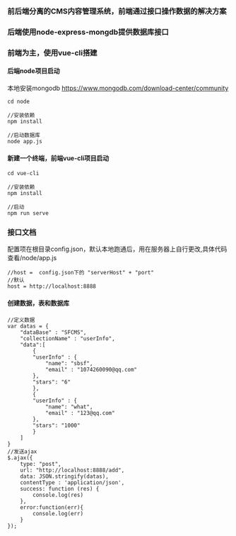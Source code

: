 ### 前后端分离的CMS内容管理系统，前端通过接口操作数据的解决方案
### 后端使用node-express-mongdb提供数据库接口
### 前端为主，使用vue-cli搭建



#### 后端node项目启动
本地安装mongodb https://www.mongodb.com/download-center/community <br>
```
cd node 

//安装依赖
npm install

//启动数据库
node app.js
```

#### 新建一个终端，前端vue-cli项目启动
```
cd vue-cli 

//安装依赖
npm install

//启动
npm run serve
```


### 接口文档 

配置项在根目录config.json，默认本地跑通后，用在服务器上自行更改,具体代码查看/node/app.js

```
//host =  config.json下的 "serverHost" + "port"
//默认
host = http://localhost:8888
```
#### 创建数据，表和数据库
```
//定义数据
var datas = {
	"dataBase" : "SFCMS",
	"collectionName" : "userInfo",
	"data":[
		{
		"userInfo" : {
			"name": "sbsf",
			"email" : "1074260090@qq.com"
		},
		"stars": "6"
		},
		{
		"userInfo" : {
			"name": "what",
			"email" : "123@qq.com"
		},
		"stars": "1000"
		}
	]
}
//发送ajax
$.ajax({
    type: "post",
    url: "http://localhost:8888/add",
    data: JSON.stringify(datas),
    contentType : 'application/json',
    success: function (res) {
        console.log(res)
    },
    error:function(err){
        console.log(err)
    }
});
```

